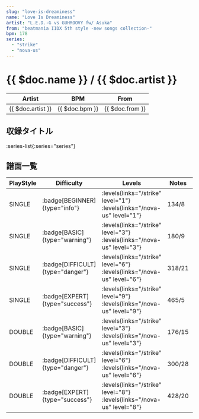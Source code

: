 ```yaml
---
slug: "love-is-dreaminess"
name: "Love Is Dreaminess"
artist: "L.E.D.-G vs GUHROOVY fw/ Asuka"
from: "beatmania IIDX 5th style -new songs collection-"
bpm: 178
series:
  - "strike"
  - "nova-us"
---
```


# {{ $doc.name }} / {{ $doc.artist }}

|Artist|BPM|From|
|------|---|----|
|{{ $doc.artist }}|{{ $doc.bpm }}|{{ $doc.from }}|

## 収録タイトル

:series-list{:series="series"}

## 譜面一覧

|PlayStyle|Difficulty|Levels|Notes|Movie|
|---------|----------|------|-----|-----|
|SINGLE| :badge[BEGINNER]{type="info"}| :levels{links="/strike" level="1"} :levels{links="/nova-us" level="1"}|134/8||
|SINGLE| :badge[BASIC]{type="warning"}| :levels{links="/strike" level="3"} :levels{links="/nova-us" level="3"}|180/9||
|SINGLE| :badge[DIFFICULT]{type="danger"}| :levels{links="/strike" level="6"} :levels{links="/nova-us" level="6"}|318/21||
|SINGLE| :badge[EXPERT]{type="success"}| :levels{links="/strike" level="9"} :levels{links="/nova-us" level="9"}|465/5||
|DOUBLE| :badge[BASIC]{type="warning"}| :levels{links="/strike" level="3"} :levels{links="/nova-us" level="3"}|176/15||
|DOUBLE| :badge[DIFFICULT]{type="danger"}| :levels{links="/strike" level="6"} :levels{links="/nova-us" level="6"}|300/28||
|DOUBLE| :badge[EXPERT]{type="success"}| :levels{links="/strike" level="8"} :levels{links="/nova-us" level="8"}|428/20||
